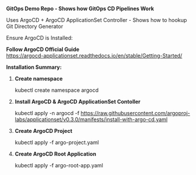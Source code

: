 ******GitOps Demo Repo - Shows how GitOps CD Pipelines Work******

Uses ArgoCD + ArgoCD ApplicationSet Controller - Shows how to hookup Git Directory Generator



Ensure ArgoCD is Installed:

**Follow ArgoCD Official Guide**  
https://argocd-applicationset.readthedocs.io/en/stable/Getting-Started/



****Installation Summary:****

1. **Create namespace**
   
   kubectl create namespace argocd
  
2. **Install ArgoCD & ArgoCD ApplicationSet Contoller**
   
   kubectl apply -n argocd -f https://raw.githubusercontent.com/argoproj-labs/applicationset/v0.3.0/manifests/install-with-argo-cd.yaml  

3. **Create ArgoCD Project** 
   
   kubectl apply -f argo-project.yaml

4. **Create ArgoCD Root Application** 
   
   kubectl apply -f argo-root-app.yaml
